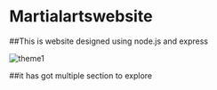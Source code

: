 # Martialartswebsite
##This is website designed using node.js and express

![theme1](https://user-images.githubusercontent.com/55646472/80484036-b25ef280-8974-11ea-9af0-2e77b17f826c.PNG)

##it has got multiple section to explore
